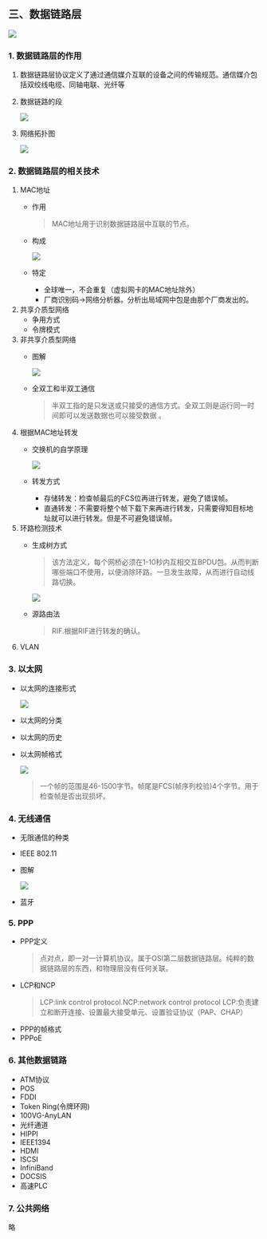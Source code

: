 ## 三、数据链路层
![](./asserts/001.png)
### 1. 数据链路层的作用
1. 数据链路层协议定义了通过通信媒介互联的设备之间的传输规范。通信媒介包括双绞线电缆、同轴电联、光纤等
2. 数据链路的段

   ![](./asserts/002.png)
3. 网络拓扑图

   ![](./asserts/003.png)
### 2. 数据链路层的相关技术
1. MAC地址
   - 作用
     > MAC地址用于识别数据链路层中互联的节点。
   - 构成
     
     ![](./asserts/004.png)
   - 特定
     - 全球唯一，不会重复（虚拟网卡的MAC地址除外）
     - 厂商识别码->网络分析器。分析出局域网中包是由那个厂商发出的。
2. 共享介质型网络
   - 争用方式
   - 令牌模式
3. 非共享介质型网络
   - 图解

     ![](./asserts/005.png)

   - 全双工和半双工通信
     >半双工指的是只发送或只接受的通信方式。全双工则是运行同一时间即可以发送数据也可以接受数据
     > 。
4. 根据MAC地址转发
   - 交换机的自学原理

     ![](./asserts/006.png)
   - 转发方式
     - 存储转发：检查帧最后的FCS位再进行转发，避免了错误帧。
     - 直通转发：不需要将整个帧下载下来再进行转发，只需要得知目标地址就可以进行转发。但是不可避免错误帧。
5. 环路检测技术
   - 生成树方式
     >该方法定义，每个网桥必须在1-10秒内互相交互BPDU包。从而判断哪些端口不使用，以便消除环路。一旦发生故障，从而进行自动线路切换。
     
     ![](./asserts/007.png)
   - 源路由法
     >RIF.根据RIF进行转发的确认。
6. VLAN
   
### 3. 以太网
   - 以太网的连接形式
     
     ![](./asserts/008.png)
     
   - 以太网的分类
   - 以太网的历史
   - 以太网帧格式
       
      ![](./asserts/009.png)
      
      >一个帧的范围是46-1500字节。帧尾是FCS(帧序列校验)4个字节。用于检查帧是否出现损坏。
### 4. 无线通信
   - 无限通信的种类
   - IEEE 802.11
   - 图解
     
     ![](./asserts/010.png)
   - 蓝牙
### 5. PPP
   - PPP定义
     >点对点，即一对一计算机协议。属于OSI第二层数据链路层。纯粹的数据链路层的东西，和物理层没有任何关联。
   - LCP和NCP
     >LCP:link control protocol.NCP:network control protocol
     >LCP:负责建立和断开连接、设置最大接受单元、设置验证协议（PAP、CHAP）
   - PPP的帧格式
   - PPPoE
### 6. 其他数据链路
   - ATM协议
   - POS
   - FDDI
   - Token Ring(令牌环网)
   - 100VG-AnyLAN
   - 光纤通道
   - HIPPI
   - IEEE1394
   - HDMI
   - ISCSI
   - InfiniBand
   - DOCSIS
   - 高速PLC
### 7. 公共网络
略





















































